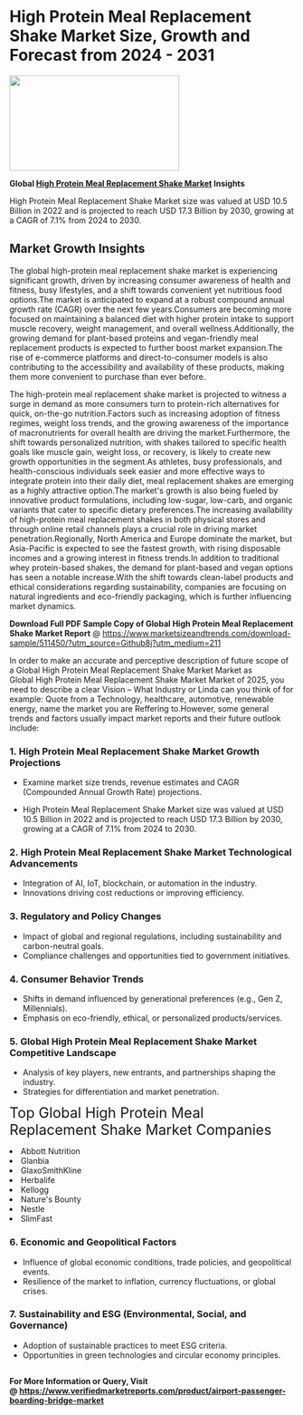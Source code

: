 <H1>High Protein Meal Replacement Shake Market Size, Growth and Forecast from 2024 - 2031</H1><img class="aligncenter size-medium wp-image-584254" src="https://thirdeyenews.in/wp-content/uploads/2024/09/Global-Market-Research-300x168.jpeg" alt="" width="300" height="168" /><p><strong>Global&nbsp;<a href="https://www.marketsizeandtrends.com/download-sample/511450/?utm_source=Github8j?utm_medium=211">High Protein Meal Replacement Shake Market</a> Insights</strong></p><p>High Protein Meal Replacement Shake Market size was valued at USD 10.5 Billion in 2022 and is projected to reach USD 17.3 Billion by 2030, growing at a CAGR of 7.1% from 2024 to 2030.</p><p><h2>Market Growth Insights</h2> <p>The global high-protein meal replacement shake market is experiencing significant growth, driven by increasing consumer awareness of health and fitness, busy lifestyles, and a shift towards convenient yet nutritious food options.The market is anticipated to expand at a robust compound annual growth rate (CAGR) over the next few years.Consumers are becoming more focused on maintaining a balanced diet with higher protein intake to support muscle recovery, weight management, and overall wellness.Additionally, the growing demand for plant-based proteins and vegan-friendly meal replacement products is expected to further boost market expansion.The rise of e-commerce platforms and direct-to-consumer models is also contributing to the accessibility and availability of these products, making them more convenient to purchase than ever before.</p> <p>The high-protein meal replacement shake market is projected to witness a surge in demand as more consumers turn to protein-rich alternatives for quick, on-the-go nutrition.Factors such as increasing adoption of fitness regimes, weight loss trends, and the growing awareness of the importance of macronutrients for overall health are driving the market.Furthermore, the shift towards personalized nutrition, with shakes tailored to specific health goals like muscle gain, weight loss, or recovery, is likely to create new growth opportunities in the segment.As athletes, busy professionals, and health-conscious individuals seek easier and more effective ways to integrate protein into their daily diet, meal replacement shakes are emerging as a highly attractive option.The market's growth is also being fueled by innovative product formulations, including low-sugar, low-carb, and organic variants that cater to specific dietary preferences.The increasing availability of high-protein meal replacement shakes in both physical stores and through online retail channels plays a crucial role in driving market penetration.Regionally, North America and Europe dominate the market, but Asia-Pacific is expected to see the fastest growth, with rising disposable incomes and a growing interest in fitness trends.In addition to traditional whey protein-based shakes, the demand for plant-based and vegan options has seen a notable increase.With the shift towards clean-label products and ethical considerations regarding sustainability, companies are focusing on natural ingredients and eco-friendly packaging, which is further influencing market dynamics.</p> <p><span class=""><strong>Download Full PDF Sample Copy of Global High Protein Meal Replacement Shake Market Report</strong> @ <a href="https://www.marketsizeandtrends.com/download-sample/511450/?utm_source=Github8j?utm_medium=211" target="_blank">https://www.marketsizeandtrends.com/download-sample/511450/?utm_source=Github8j?utm_medium=211</a></span></p><p>In order to make an accurate and perceptive description of future scope of a Global&nbsp;High Protein Meal Replacement Shake Market Market as Global&nbsp;High Protein Meal Replacement Shake Market Market of 2025, you need to describe a clear Vision &ndash; What Industry or Linda can you think of for example: Quote from a Technology, healthcare, automotive, renewable energy, name the market you are Reffering to.However, some general trends and factors usually impact market reports and their future outlook include:</p><h3>1.&nbsp;<strong>High Protein Meal Replacement Shake Market Growth Projections</strong></h3><ul><li>Examine market size trends, revenue estimates and CAGR (Compounded Annual Growth Rate) projections.</li><li><p>High Protein Meal Replacement Shake Market size was valued at USD 10.5 Billion in 2022 and is projected to reach USD 17.3 Billion by 2030, growing at a CAGR of 7.1% from 2024 to 2030.</p></li></ul><h3>2.&nbsp;<strong>High Protein Meal Replacement Shake Market Technological Advancements</strong></h3><ul><li>Integration of AI, IoT, blockchain, or automation in the industry.</li><li>Innovations driving cost reductions or improving efficiency.</li></ul><h3>3.&nbsp;<strong>Regulatory and Policy Changes</strong></h3><ul><li>Impact of global and regional regulations, including sustainability and carbon-neutral goals.</li><li>Compliance challenges and opportunities tied to government initiatives.</li></ul><h3>4.&nbsp;<strong>Consumer Behavior Trends</strong></h3><ul><li>Shifts in demand influenced by generational preferences (e.g., Gen Z, Millennials).</li><li>Emphasis on eco-friendly, ethical, or personalized products/services.</li></ul><h3>5.&nbsp;<strong>Global High Protein Meal Replacement Shake Market Competitive Landscape</strong></h3><ul><li>Analysis of key players, new entrants, and partnerships shaping the industry.</li><li>Strategies for differentiation and market penetration.</li></ul><p data-pm-slice="1 1 []"><span style="color: inherit; font-family: inherit; font-size: 25px;">Top Global High Protein Meal Replacement Shake Market Companies</span></p><div class="" data-test-id=""><p><li>Abbott Nutrition</li><li> Glanbia</li><li> GlaxoSmithKline</li><li> Herbalife</li><li> Kellogg</li><li> Nature's Bounty</li><li> Nestle</li><li> SlimFast</li></p></div><h3>6.&nbsp;<strong>Economic and Geopolitical Factors</strong></h3><ul><li>Influence of global economic conditions, trade policies, and geopolitical events.</li><li>Resilience of the market to inflation, currency fluctuations, or global crises.</li></ul><h3>7.&nbsp;<strong>Sustainability and ESG (Environmental, Social, and Governance)</strong></h3><ul><li>Adoption of sustainable practices to meet ESG criteria.</li><li>Opportunities in green technologies and circular economy principles.</li></ul><h2><strong style="font-size: 14px;">For More Information or Query, Visit @&nbsp;</strong><a style="background-color: #ffffff; font-size: 14px;" href="https://www.marketsizeandtrends.com/report/high-protein-meal-replacement-shake-market/" target="_blank">https://www.verifiedmarketreports.com/product/airport-passenger-boarding-bridge-market</a></h2>